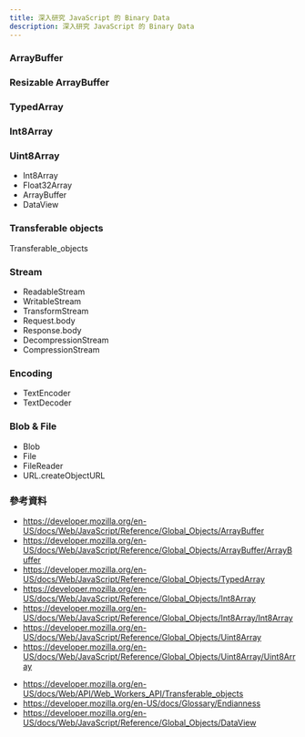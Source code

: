 ```yaml
---
title: 深入研究 JavaScript 的 Binary Data
description: 深入研究 JavaScript 的 Binary Data
---
```


### ArrayBuffer

### Resizable ArrayBuffer

### TypedArray

### Int8Array

### Uint8Array

- Int8Array
- Float32Array
- ArrayBuffer
- DataView

### Transferable objects

Transferable_objects

### Stream

- ReadableStream
- WritableStream
- TransformStream
- Request.body
- Response.body
- DecompressionStream
- CompressionStream

### Encoding

- TextEncoder
- TextDecoder

### Blob & File

- Blob
- File
- FileReader
- URL.createObjectURL

### 參考資料

- https://developer.mozilla.org/en-US/docs/Web/JavaScript/Reference/Global_Objects/ArrayBuffer
- https://developer.mozilla.org/en-US/docs/Web/JavaScript/Reference/Global_Objects/ArrayBuffer/ArrayBuffer
- https://developer.mozilla.org/en-US/docs/Web/JavaScript/Reference/Global_Objects/TypedArray
- https://developer.mozilla.org/en-US/docs/Web/JavaScript/Reference/Global_Objects/Int8Array
- https://developer.mozilla.org/en-US/docs/Web/JavaScript/Reference/Global_Objects/Int8Array/Int8Array
- https://developer.mozilla.org/en-US/docs/Web/JavaScript/Reference/Global_Objects/Uint8Array
- https://developer.mozilla.org/en-US/docs/Web/JavaScript/Reference/Global_Objects/Uint8Array/Uint8Array

<!-- 還沒讀完 -->
- https://developer.mozilla.org/en-US/docs/Web/API/Web_Workers_API/Transferable_objects
- https://developer.mozilla.org/en-US/docs/Glossary/Endianness
- https://developer.mozilla.org/en-US/docs/Web/JavaScript/Reference/Global_Objects/DataView
